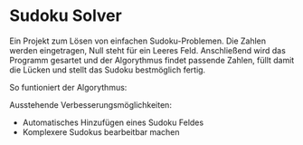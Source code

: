 # Sudoku Solver

Ein Projekt zum Lösen von einfachen Sudoku-Problemen.
Die Zahlen werden eingetragen, Null steht für ein Leeres Feld. Anschließend wird das Programm gesartet und der Algorythmus findet passende Zahlen, füllt damit die Lücken und stellt das Sudoku bestmöglich fertig.

So funtioniert der Algorythmus:



Ausstehende Verbesserungsmöglichkeiten:
- Automatisches Hinzufügen eines Sudoku Feldes
- Komplexere Sudokus bearbeitbar machen
